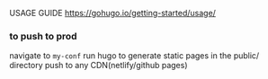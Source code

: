 USAGE GUIDE https://gohugo.io/getting-started/usage/

### to push to prod
 navigate to `my-conf` run hugo to generate static pages in the public/ directory
 push to any CDN(netlify/github pages)
